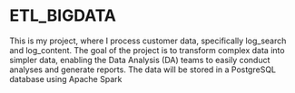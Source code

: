 # ETL_BIGDATA
This is my project, where I process customer data, specifically log_search and log_content. The goal of the project is to transform complex data into simpler data, enabling the Data Analysis (DA) teams to easily conduct analyses and generate reports. The data will be stored in a PostgreSQL database using Apache Spark
